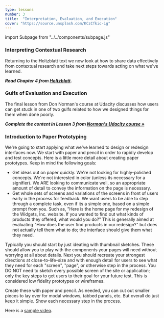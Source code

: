 ```yaml
---
type: lessons
number: 3
title:  "Interpretation, Evaluation, and Execution"
cover: "https://source.unsplash.com/KCzCfkic-ig"
---
```

import Subpage from "../../components/subpage.js"

<Subpage slug="interpreting">

### Interpreting Contextual Research

Returning to the Holtzblatt text we now look at how to share data effectively from contextual research and take next steps towards acting on what we've learned.

***Read Chapter 4 from [Holtzblatt][holtz].***

</Subpage>
<Subpage slug="gulfs-of-evaluation-and-execution">

### Gulfs of Evaluation and Execution

The final lesson from Don Norman's course at Udacity discusses how users can get stuck in one of two gulfs related to how we designed things for them when done poorly.

***Complete the content in Lesson 3 from [Norman's Udacity course »][norman]***

</Subpage>
<Subpage slug="introduction-to-paper-prototyping">

### Introduction to Paper Prototyping

We're going to start applying what we've learned to design or redesign interfaces now. We start with paper and pencil in order to rapidly develop and test concepts. Here is a little more detail about creating paper prototypes. Keep in mind the following goals:

* Get ideas out on paper quickly. We're not looking for highly-polished concepts. We're not interested in color (unless its necessary for a signifier). We ARE looking to communicate well, so an appropriate amount of detail to convey the information on the page is necessary.
* Get whole sets of screens and variations of the screens in front of users early in the process for feedback. We want users to be able to step through a complete task, even if its a simple one, based on a simple prompt from you. Such as, "Here is the home page for my redesign of the Widgets, Inc. website. If you wanted to find out what kinds of products they offered, what would you do?" This is generally aimed at evaluating "How does the user find products in our redesign?" but does not actually tell them what to do; the interface should give them what they need.

Typically you should start by just ideating with thumbnail sketches. These should allow you to play with the components your pages will need without worrying at all about details. Next you should recreate your strongest directions at close-to-life-size and with enough detail for users to see what they need for each "screen", "page", or otherwise step in the process. You DO NOT need to sketch every possible screen of the site or application; only the key steps to get users to their goal for your future test. This is considered low fidelity prototypes or wireframes.

Create these with paper and pencil. As needed, you can cut out smaller pieces to lay over for modal windows, tabbed panels, etc. But overall do just keep it simple. Show each necessary step in the process.

Here is a [sample video](https://youtu.be/pL81u49icRI).

</Subpage>

[holtz]: https://learning.oreilly.com/library/view/contextual-design-2nd/9780128011362/
[norman]: https://www.udacity.com/course/design101
